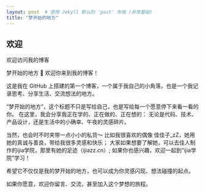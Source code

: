 ```yaml
---
layout: post  # 使用 Jekyll 默认的 'post' 布局 (非常基础)
title: "梦开始的地方"
---
```


## 欢迎

欢迎访问我的博客

梦开始的地方 🌙
欢迎你来到我的博客！

这是我在 GitHub 上搭建的第一个博客，一个属于我自己的小角落，也是一个我记录思考、分享生活、交流想法的地方。

“梦开始的地方”，这个标题不只是写给自己，也是写给每一个愿意停下来看一看的你。
在这里，我会分享我正在学的、正在做的、正在想的：
无论是代码、技术、产品设计，还是生活中的小确幸、午夜的灵感碎片。

当然，也会时不时夹带一点小小的私货～
比如我很喜欢的偶像 佳佳子_zZ，她用她的真诚与善良，带给我很多灵感和快乐；
大家如果想要了解她，可以去佳人制作的ijia学院，那里有她的足迹（ijiazz.cn）;
如果你也感兴趣，欢迎一起到“ijia学院”学习！

希望它不仅仅是我的梦开始的地方，也可以成为你灵感闪现、想法碰撞的起点。

如果你愿意，欢迎你留言、交流，甚至加入这个梦想的旅程。
